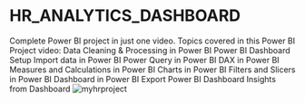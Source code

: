 # HR_ANALYTICS_DASHBOARD
Complete Power BI project in just one video. Topics covered in this Power BI Project video: 
Data Cleaning & Processing in Power BI
Power BI Dashboard Setup
Import data in Power BI
Power Query in Power BI
DAX in Power BI
Measures and Calculations in Power BI
Charts in Power BI
Filters and Slicers in Power BI
Dashboard in Power BI 
Export Power BI Dashboard
Insights from Dashboard 
![myhrproject](https://github.com/user-attachments/assets/870946ea-786f-480b-805d-d695b861293d)
